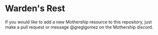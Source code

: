 # Warden's Rest

If you would like to add a new Mothership resource to this repository, just make a pull request or message @greglgomez on the Mothership discord.